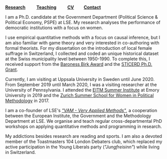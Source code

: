 [**Research**](Research.md) &nbsp; &nbsp; &nbsp; &nbsp; [**Teaching**](Teaching.md) &nbsp; &nbsp; &nbsp; &nbsp; [**CV**](CV.pdf) &nbsp; &nbsp; &nbsp; &nbsp;[**Contact**](Contact.md)

I am a Ph.D. candidate at the Government Department (Political Science & Political Economy, PSPE) at LSE. My research analyses the performance of democratic institutions with a focus on women.

I use empirical quantitative methods with a focus on causal inference, but I am also familiar with game theory and very interested in co-authoring with formal theorists. For my dissertation on the introduction of local female suffrage in Switzerland, I collected and coded an unique historical dataset at the Swiss municipality level between 1950-1990. To complete this, I received support from the [Baroness Birk Award](http://www.lse.ac.uk/supporting-lse/your-gifts-in-action/2016-2017/20-years-of-the-baroness-birk-award) and the [STICERD Ph.D. Grant](https://sticerd.lse.ac.uk/_new/funding/grants/PhD.asp).

Currently, I am visiting at Uppsala University in Sweden until June 2020. From September 2019 until March 2020, I was a visiting researcher at the University of Pennsylvania. I attended the [EITM Summer Institute](http://eitm.emory.edu/) at Emory University in 2019 and the [Zurich Summer School for Women in Political Methodology](http://zurichsummerschool.com/) in 2017. 

I am a co-founder of LSE's [*"VAM - Very Applied Methods"*](https://moodle.lse.ac.uk/course/view.php?id=5881), a cooperation between the European Institute, the Government and the Methodology Department at LSE. We organise and teach regular cross-departmental PhD workshops on applying quantitative methods and programming in research.

My addictions besides research are reading and sports. I am also a devoted member of the Toastmasters 104 London Debaters club, which replaced my active participation in the Young Liberals party (*"Jungfreisinn"*) while living in Switzerland.





